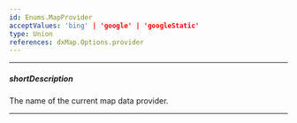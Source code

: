 ```yaml
---
id: Enums.MapProvider
acceptValues: 'bing' | 'google' | 'googleStatic'
type: Union
references: dxMap.Options.provider
---
```

---
##### shortDescription
The name of the current map data provider.

---
